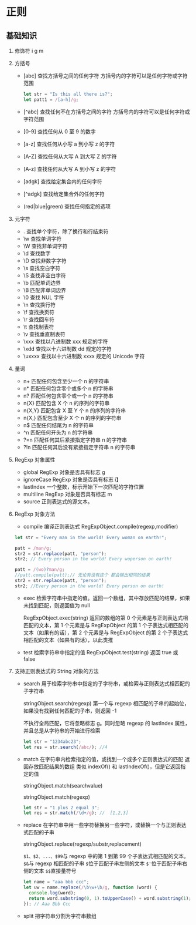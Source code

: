 # 正则

## 基础知识

1. 修饰符 i g m

2. 方括号

   - [abc] 查找方括号之间的任何字符 方括号内的字符可以是任何字符或字符范围

     ```js
     let str = "Is this all there is?";
     let patt1 = /[a-h]/g;
     ```

   - [^abc] 查找任何不在方括号之间的字符 方括号内的字符可以是任何字符或字符范围
   - [0-9] 查找任何从 0 至 9 的数字
   - [a-z] 查找任何从小写 a 到小写 z 的字符
   - [A-Z] 查找任何从大写 A 到大写 Z 的字符
   - [A-z] 查找任何从大写 A 到小写 z 的字符
   - [adgk] 查找给定集合内的任何字符
   - [^adgk] 查找给定集合外的任何字符
   - (red|blue|green) 查找任何指定的选项

3. 元字符

   - . 查找单个字符，除了换行和行结束符
   - \w 查找单词字符
   - \W 查找非单词字符
   - \d 查找数字
   - \D 查找非数字字符
   - \s 查找空白字符
   - \S 查找非空白字符
   - \b 匹配单词边界
   - \B 匹配非单词边界
   - \0 查找 NUL 字符
   - \n 查找换行符
   - \f 查找换页符
   - \r 查找回车符
   - \t 查找制表符
   - \v 查找垂直制表符
   - \xxx 查找以八进制数 xxx 规定的字符
   - \xdd 查找以十六进制数 dd 规定的字符
   - \uxxxx 查找以十六进制数 xxxx 规定的 Unicode 字符

4. 量词

   - n+ 匹配任何包含至少一个 n 的字符串
   - n\* 匹配任何包含零个或多个 n 的字符串
   - n? 匹配任何包含零个或一个 n 的字符串
   - n{X} 匹配包含 X 个 n 的序列的字符串
   - n{X,Y} 匹配包含 X 至 Y 个 n 的序列的字符串
   - n{X,} 匹配包含至少 X 个 n 的序列的字符串
   - n\$ 匹配任何结尾为 n 的字符串
   - ^n 匹配任何开头为 n 的字符串
   - ?=n 匹配任何其后紧接指定字符串 n 的字符串
   - ?!n 匹配任何其后没有紧接指定字符串 n 的字符串

5. RegExp 对象属性

   - global RegExp 对象是否具有标志 g
   - ignoreCase RegExp 对象是否具有标志 i】
   - lastIndex 一个整数，标示开始下一次匹配的字符位置
   - multiline RegExp 对象是否具有标志 m
   - source 正则表达式的源文本。

6. RegExp 对象方法

   - compile 编译正则表达式 RegExpObject.compile(regexp,modifier)

   ```js
   let str = "Every man in the world! Every woman on earth!";

   patt = /man/g;
   str2 = str.replace(patt, "person");
   str2; // Every person in the world! Every woperson on earth!

   patt = /(wo)?man/g;
   //patt.compile(patt);// 无论有没有这个 都会输出相同的结果
   str2 = str.replace(patt, "person");
   str2; //Every person in the world! Every person on earth!
   ```

   - exec 检索字符串中指定的值。返回一个数组，其中存放匹配的结果，如果未找到匹配，则返回值为 null

     RegExpObject.exec(string) 返回的数组的第 0 个元素是与正则表达式相匹配的文本，第 1 个元素是与 RegExpObject 的第 1 个子表达式相匹配的文本（如果有的话），第 2 个元素是与 RegExpObject 的第 2 个子表达式相匹配的文本（如果有的话），以此类推

   - test 检索字符串中指定的值 RegExpObject.test(string) 返回 true 或 false

7. 支持正则表达式的 String 对象的方法

   - search 用于检索字符串中指定的子字符串，或检索与正则表达式相匹配的子字符串

     stringObject.search(regexp) 第一个与 regexp 相匹配的子串的起始位，如果没有找到任何匹配的子串，则返回 -1

     不执行全局匹配，它将忽略标志 g。同时忽略 regexp 的 lastIndex 属性，并且总是从字符串的开始进行检索

     ```js
     let str = "1234abc23";
     let res = str.search(/abc/); //4
     ```

   - match 在字符串内检索指定的值，或找到一个或多个正则表达式的匹配 返回存放匹配结果的数组 类似 indexOf() 和 lastIndexOf()，但是它返回指定的值

     stringObject.match(searchvalue)

     stringObject.match(regexp)

     ```js
     let str = "1 plus 2 equal 3";
     let res = str.match(/\d+/g); //  [1,2,3]
     ```

   - replace 在字符串中用一些字符替换另一些字符，或替换一个与正则表达式匹配的子串

     stringObject.replace(regexp/substr,replacement)

     `$1、$2、...、$99`与 regexp 中的第 1 到第 99 个子表达式相匹配的文本。
     `$&`与 regexp 相匹配的子串
     `$`位于匹配子串左侧的文本
     `$'`位于匹配子串右侧的文本
     `$$`直接量符号

     ```js
     let name = "aaa bbb ccc";
     let uw = name.replace(/\b\w+\b/g, function (word) {
       console.log(word);
       return word.substring(0, 1).toUpperCase() + word.substring(1);
     }); // Aaa Bbb Ccc
     ```

   - split 把字符串分割为字符串数组
